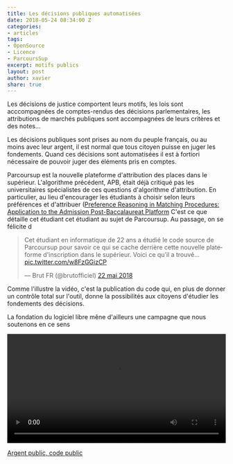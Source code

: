 ```yaml
---
title: Les décisions publiques automatisées
date: 2018-05-24 08:34:00 Z
categories:
- articles
tags:
- OpenSource
- Licence
- ParcoursSup
excerpt: motifs publics
layout: post
author: xavier
share: true
---
```


Les décisions de justice comportent leurs motifs, les lois sont acccompagnées de comptes-rendus des décisions parlementaires, les attributions de marchés publiques sont accompagnées de leurs critères et des notes... 

Les décisions publiques sont prises au nom du peuple français, ou au moins avec leur argent, il est normal que tous citoyen puisse en juger les fondements. Quand ces décisions sont automatisées il est à fortiori nécessaire de pouvoir juger des éléments pris en comptes. 

Parcoursup est la nouvelle plateforme d'attribution des places dans le supérieur. L'algorithme précédent, APB, était déjà critiqué pas les universitaires spécialistes de ces questions d'algorithme d'attribution. En particulier, au lieu d'encourager les étudiants à choisir selon leurs préférences et d'attribuer  ([Preference Reasoning in Matching Procedures: Application to the Admission Post-Baccalaureat Platform](https://arxiv.org/abs/1707.07298)
C'est ce que détaille cet étudiant cet étudiant au sujet de Parcoursup. Au passage, on se félicite d

<blockquote class="twitter-tweet" data-lang="fr"><p lang="fr" dir="ltr">Cet étudiant en informatique de 22 ans a étudié le code source de Parcoursup pour savoir ce qui se cache derrière cette nouvelle plateforme d&#39;inscription dans le supérieur. Voici ce qu’il a trouvé… <a href="https://t.co/w8FzGGizCP">pic.twitter.com/w8FzGGizCP</a></p>&mdash; Brut FR (@brutofficiel) <a href="https://twitter.com/brutofficiel/status/999013034931695617?ref_src=twsrc%5Etfw">22 mai 2018</a></blockquote>


Comme l'illustre la vidéo, c'est la publication du code qui, en plus de donner un contrôle total sur l'outil, donne la possibilités aux citoyens d'étudier les fondements des décisions. 

La fondation du logiciel libre mêne d'ailleurs une campagne que nous soutenons en ce sens 

<video controls="controls" crossorigin="crossorigin" width="100%">
    <source src="https://download.fsfe.org/videos/pmpc/pmpc_fr_desktop.mp4" type="video/mp4; codecs=&quot;avc1.42E01E, mp4a.40.2&quot;" media="screen and (min-device-width:1000px)">
    <source src="https://download.fsfe.org/videos/pmpc/pmpc_fr_desktop.webm" type="video/webm; codecs=&quot;vp9, opus&quot;" media="screen and (min-device-width:1000px)">
    <source src="https://download.fsfe.org/videos/pmpc/pmpc_fr_mobile.mp4" type="video/mp4; codecs=&quot;avc1.42E01E, mp4a.40.2&quot;" media="screen and (max-device-width:999px)">
    <source src="https://download.fsfe.org/videos/pmpc/pmpc_fr_mobile.webm" type="video/webm; codecs=&quot;vp9, opus&quot;" media="screen and (max-device-width:999px)">    
    <track src="https://publiccode.eu/video-subs/webvtt/pmpc_fr.vtt" kind="subtitles" srclang="fr" label="Français">

  </video>

[Argent public, code public ](https://publiccode.eu)
